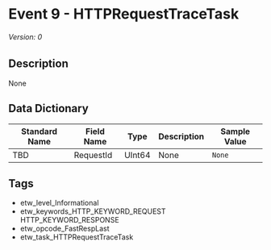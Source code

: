 # Event 9 - HTTPRequestTraceTask
###### Version: 0

## Description
None

## Data Dictionary
|Standard Name|Field Name|Type|Description|Sample Value|
|---|---|---|---|---|
|TBD|RequestId|UInt64|None|`None`|

## Tags
* etw_level_Informational
* etw_keywords_HTTP_KEYWORD_REQUEST HTTP_KEYWORD_RESPONSE
* etw_opcode_FastRespLast
* etw_task_HTTPRequestTraceTask
